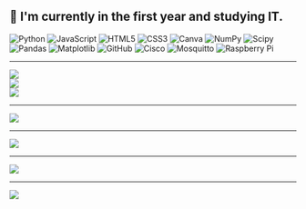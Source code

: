 
:wave:  I'm currently in the first year and studying IT.<br>
---


![Python](https://img.shields.io/badge/python-3670A0?style=plastic&logo=python&logoColor=ffdd54) ![JavaScript](https://img.shields.io/badge/javascript-%23323330.svg?style=plastic&logo=javascript&logoColor=%23F7DF1E) ![HTML5](https://img.shields.io/badge/html5-%23E34F26.svg?style=plastic&logo=html5&logoColor=white) ![CSS3](https://img.shields.io/badge/css3-%231572B6.svg?style=plastic&logo=css3&logoColor=white) ![Canva](https://img.shields.io/badge/Canva-%2300C4CC.svg?style=plastic&logo=Canva&logoColor=white) ![NumPy](https://img.shields.io/badge/numpy-%23013243.svg?style=plastic&logo=numpy&logoColor=white) ![Scipy](https://img.shields.io/badge/SciPy-%230C55A5.svg?style=plastic&logo=scipy&logoColor=%white) ![Pandas](https://img.shields.io/badge/pandas-%23150458.svg?style=plastic&logo=pandas&logoColor=white) ![Matplotlib](https://img.shields.io/badge/Matplotlib-%23ffffff.svg?style=plastic&logo=Matplotlib&logoColor=black) ![GitHub](https://img.shields.io/badge/github-%23121011.svg?style=plastic&logo=github&logoColor=white) ![Cisco](https://img.shields.io/badge/cisco-%23049fd9.svg?style=plastic&logo=cisco&logoColor=black) ![Mosquitto](https://img.shields.io/badge/mosquitto-%233C5280.svg?style=plastic&logo=eclipsemosquitto&logoColor=white) ![Raspberry Pi](https://img.shields.io/badge/-Raspberry_Pi-C51A4A?style=plastic&logo=Raspberry-Pi)


---
![](https://github-readme-stats.vercel.app/api?username=01Qin&theme=dark&hide_border=false&include_all_commits=true&count_private=true)<br/>
![](https://nirzak-streak-stats.vercel.app/?user=01Qin&theme=dark&hide_border=true)<br/>
![](https://github-readme-stats.vercel.app/api/top-langs/?username=01Qin&theme=dark&hide_border=true&include_all_commits=true&count_private=true&layout=compact)



---
[![](https://visitcount.itsvg.in/api?id=01Qin&icon=0&color=0)](https://visitcount.itsvg.in)



---
![](https://github-profile-trophy.vercel.app/?username=01Qin&theme=radical&no-frame=true&no-bg=true&margin-w=4)



---
![](https://github-contributor-stats.vercel.app/api?username=01Qin&limit=5&theme=radical&combine_all_yearly_contributions=true)



---
[![](https://visitcount.itsvg.in/api?id=01Qin&icon=0&color=10)](https://visitcount.itsvg.in)


